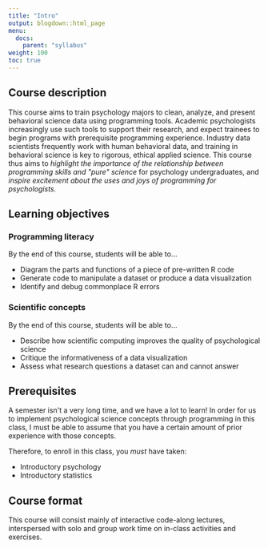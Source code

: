 ```yaml
---
title: "Intro"
output: blogdown::html_page
menu:
  docs:
    parent: "syllabus"
weight: 100
toc: true
---
```




## Course description

This course aims to train psychology majors to clean, analyze, and present behavioral science data using programming tools. Academic psychologists increasingly use such tools to support their research, and expect trainees to begin programs with prerequisite programming experience. Industry data scientists frequently work with human behavioral data, and training in behavioral science is key to rigorous, ethical applied science. This course thus aims to _highlight the importance of the relationship between programming skills and "pure" science_ for psychology undergraduates, and _inspire excitement about the uses and joys of programming for psychologists._

## Learning objectives

### Programming literacy

By the end of this course, students will be able to…

- Diagram the parts and functions of a piece of pre-written R code
- Generate code to manipulate a dataset or produce a data visualization
- Identify and debug commonplace R errors

### Scientific concepts 

By the end of this course, students will be able to…

- Describe how scientific computing improves the quality of psychological science
- Critique the informativeness of a data visualization
- Assess what research questions a dataset can and cannot answer

## Prerequisites

A semester isn't a very long time, and we have a lot to learn! In order for us to implement psychological science concepts through programming in this class, I must be able to assume that you have a certain amount of prior experience with those concepts.

Therefore, to enroll in this class, you _must_ have taken:

- Introductory psychology
- Introductory statistics

## Course format

This course will consist mainly of interactive code-along lectures, interspersed with solo and group work time on in-class activities and exercises.
